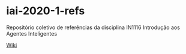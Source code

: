 # iai-2020-1-refs
Repositório coletivo de referências da disciplina IN1116 Introdução aos Agentes Inteligentes

[Wiki](https://github.com/filipecalegario/iai-2020-1-refs/wiki)
